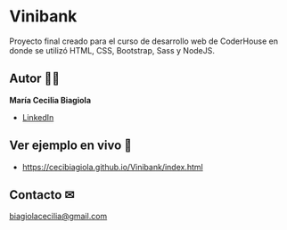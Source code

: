 # Vinibank
Proyecto final creado para el curso de desarrollo web de CoderHouse en donde se utilizó HTML, CSS, Bootstrap, Sass y NodeJS.

## Autor 👩‍💻

**María Cecilia Biagiola**

* [LinkedIn](https://www.linkedin.com/in/cecilia-biagiola/)

## Ver ejemplo en vivo 🚀
- https://cecibiagiola.github.io/Vinibank/index.html

## Contacto ✉
biagiolacecilia@gmail.com

